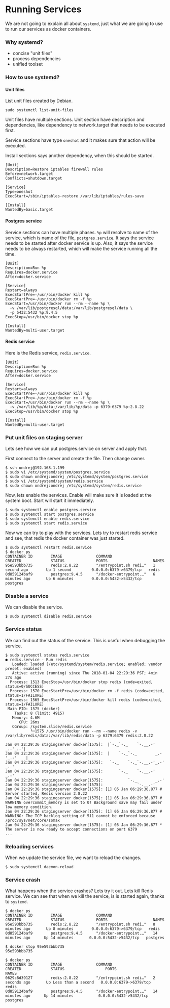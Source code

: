 # Running Services

We are not going to explain all about `systemd`, just what we are going to use to run our services as docker containers.

### Why systemd?

* concise "unit files"
* process dependencies
* unified toolset

### How to use systemd?

#### Unit files

List unit files created by Debian.

```
sudo systemctl list-unit-files
```

Unit files have multiple sections. Unit section have description and dependencies, like dependency to network.target that needs to be executed first.

Service sections have type `oneshot` and it makes sure that action will be executed.

Install sections says another dependency, when this should be started.

```
[Unit]
Description=Restore iptables firewall rules
Before=network.target
Conflicts=shutdown.target

[Service]
Type=oneshot
ExecStart=/sbin/iptables-restore /var/lib/iptables/rules-save

[Install]
WantedBy=basic.target
```

#### Postgres service

Service sections can have multiple phases. `%p` will resolve to name of the service, which is name of the file, `postgres.service`. It says the service needs to be started after docker service is up. Also, it says the service needs to be always restarted, which will make the service running all the time.

```
[Unit]
Description=Run %p
Requires=docker.service
After=docker.service

[Service]
Restart=always
ExecStartPre=-/usr/bin/docker kill %p
ExecStartPre=-/usr/bin/docker rm -f %p
ExecStart=/usr/bin/docker run --rm --name %p \
  -v /var/lib/postgresql/data:/var/lib/postgresql/data \
  -p 5432:5432 %p:9.4.5
ExecStop=/usr/bin/docker stop %p

[Install]
WantedBy=multi-user.target
```

#### Redis service

Here is the Redis service, `redis.service`.

```
[Unit]
Description=Run %p
Requires=docker.service
After=docker.service

[Service]
Restart=always
ExecStartPre=-/usr/bin/docker kill %p
ExecStartPre=-/usr/bin/docker rm -f %p
ExecStart=/usr/bin/docker run --rm --name %p \
  -v /var/lib/%p/data:/var/lib/%p/data -p 6379:6379 %p:2.8.22
ExecStop=/usr/bin/docker stop %p

[Install]
WantedBy=multi-user.target
```

### Put unit files on staging server

Lets see how we can put postgres.service on server and apply that.

First connect to the server and create the file. Then change owner.

```
$ ssh ondrej@192.168.1.199
$ sudo vi /etc/systemd/system/postgres.service
$ sudo chown ondrej:ondrej /etc/systemd/system/postgres.service
$ sudo vi /etc/systemd/system/redis.service
$ sudo chown ondrej:ondrej /etc/systemd/system/redis.service
```

Now, lets enable the services. Enable will make sure it is loaded at the system boot. Start will start it immediately.

```
$ sudo systemctl enable postgres.service
$ sudo systemctl start postgres.service
$ sudo systemctl enable redis.service
$ sudo systemctl start redis.service
```

Now we can try to play with the services. Lets try to restart redis service and see, that redis the docker container was just started.

```
$ sudo systemctl restart redis.service
$ docker ps
CONTAINER ID        IMAGE               COMMAND                  CREATED             STATUS              PORTS                    NAMES
95e593bbb735        redis:2.8.22        "/entrypoint.sh redi…"   1 second ago        Up 1 second         0.0.0.0:6379->6379/tcp   redis
0d859124baf9        postgres:9.4.5      "/docker-entrypoint.…"   6 minutes ago       Up 6 minutes        0.0.0.0:5432->5432/tcp   postgres
```

### Disable a service

We can disable the service.

```
$ sudo systemctl disable redis.service
```

### Service status

We can find out the status of the service. This is useful when debugging the service.

    $ sudo systemctl status redis.service
    ● redis.service - Run redis
       Loaded: loaded (/etc/systemd/system/redis.service; enabled; vendor preset: enabled)
       Active: active (running) since Thu 2018-01-04 22:29:36 PST; 4min 27s ago
      Process: 1513 ExecStop=/usr/bin/docker stop redis (code=exited, status=0/SUCCESS)
      Process: 1570 ExecStartPre=/usr/bin/docker rm -f redis (code=exited, status=1/FAILURE)
      Process: 1565 ExecStartPre=/usr/bin/docker kill redis (code=exited, status=1/FAILURE)
     Main PID: 1575 (docker)
        Tasks: 8 (limit: 4915)
       Memory: 4.6M
          CPU: 26ms
       CGroup: /system.slice/redis.service
               └─1575 /usr/bin/docker run --rm --name redis -v /var/lib/redis/data:/var/lib/redis/data -p 6379:6379 redis:2.8.22

    Jan 04 22:29:36 stagingserver docker[1575]:  |`-._`-._    `-.__.-'    _.-'_.-'|
    Jan 04 22:29:36 stagingserver docker[1575]:  |    `-._`-._        _.-'_.-'    |
    Jan 04 22:29:36 stagingserver docker[1575]:   `-._    `-._`-.__.-'_.-'    _.-'
    Jan 04 22:29:36 stagingserver docker[1575]:       `-._    `-.__.-'    _.-'
    Jan 04 22:29:36 stagingserver docker[1575]:           `-._        _.-'
    Jan 04 22:29:36 stagingserver docker[1575]:               `-.__.-'
    Jan 04 22:29:36 stagingserver docker[1575]: [1] 05 Jan 06:29:36.877 # Server started, Redis version 2.8.22
    Jan 04 22:29:36 stagingserver docker[1575]: [1] 05 Jan 06:29:36.877 # WARNING overcommit_memory is set to 0! Background save may fail under low memory condition.
    Jan 04 22:29:36 stagingserver docker[1575]: [1] 05 Jan 06:29:36.877 # WARNING: The TCP backlog setting of 511 cannot be enforced because /proc/sys/net/core/somax
    Jan 04 22:29:36 stagingserver docker[1575]: [1] 05 Jan 06:29:36.877 * The server is now ready to accept connections on port 6379
    ...

### Reloading services

When we update the service file, we want to reload the changes. 

```
$ sudo systemctl daemon-reload
```

### Service crash

What happens when the service crashes? Lets try it out. Lets kill Redis service. We can see that when we kill the service, is is started again, thanks to `systemd`.

```
$ docker ps
CONTAINER ID        IMAGE               COMMAND                  CREATED             STATUS              PORTS                    NAMES
95e593bbb735        redis:2.8.22        "/entrypoint.sh redi…"   8 minutes ago       Up 8 minutes        0.0.0.0:6379->6379/tcp   redis
0d859124baf9        postgres:9.4.5      "/docker-entrypoint.…"   14 minutes ago      Up 14 minutes       0.0.0.0:5432->5432/tcp   postgres

$ docker stop 95e593bbb735
95e593bbb735

$ docker ps
CONTAINER ID        IMAGE               COMMAND                  CREATED             STATUS                  PORTS                    NAMES
0629c8d39127        redis:2.8.22        "/entrypoint.sh redi…"   2 seconds ago       Up Less than a second   0.0.0.0:6379->6379/tcp   redis
0d859124baf9        postgres:9.4.5      "/docker-entrypoint.…"   14 minutes ago      Up 14 minutes           0.0.0.0:5432->5432/tcp   postgres
```



